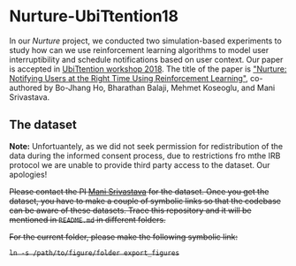 # Nurture-UbiTtention18

In our *Nurture* project, we conducted two simulation-based experiments to study how can we use reinforcement learning algorithms to model user interruptibility and schedule notifications based on user context. Our paper is accepted in [UbiTtention workshop 2018](https://www.ubittention.org/2018/). The title of the paper is ["Nurture: Notifying Users at the Right Time Using Reinforcement Learning"](https://dl.acm.org/citation.cfm?id=3274107), co-authored by Bo-Jhang Ho, Bharathan Balaji, Mehmet Koseoglu, and Mani Srivastava.


## The dataset

__Note:__ Unfortuantely, as we did not seek permission for redistribution of the data during the informed consent process, due to restrictions fro mthe IRB protocol we are unable to provide third party access to the dataset. Our apologies!

~~Please contact the PI [Mani Srivastava](https://www.ee.ucla.edu/mani-srivastava/) for the dataset. Once you get the dataset, you have to make a couple of symbolic links so that the codebase can be aware of these datasets. Trace this repository and it will be mentioned in `README.md` in different folders.~~

~~For the current folder, please make the following symbolic link:~~

~~`ln -s /path/to/figure/folder export_figures`~~
